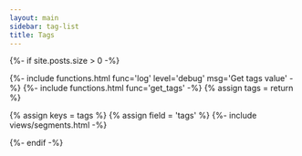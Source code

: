 ```yaml
---
layout: main
sidebar: tag-list
title: Tags
---
```


{%- if site.posts.size > 0 -%}

  {%- include functions.html func='log' level='debug' msg='Get tags value' -%}
  {%- include functions.html func='get_tags' -%}
  {% assign tags = return %}

  {% assign keys = tags %}
  {% assign field = 'tags' %}
  {%- include views/segments.html -%}

{%- endif -%}

